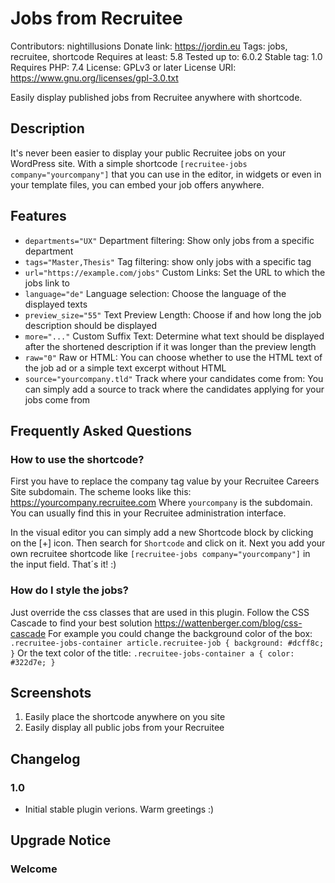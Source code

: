 # Jobs from Recruitee

Contributors: nightillusions
Donate link: https://jordin.eu
Tags: jobs, recruitee, shortcode
Requires at least: 5.8
Tested up to: 6.0.2
Stable tag: 1.0
Requires PHP: 7.4
License: GPLv3 or later License URI: https://www.gnu.org/licenses/gpl-3.0.txt

Easily display published jobs from Recruitee anywhere with shortcode.

## Description

It's never been easier to display your public Recruitee jobs on your WordPress site. With a simple
shortcode `[recruitee-jobs company="yourcompany"]` that you can use in the editor, in widgets or even in your template
files, you can embed your job offers anywhere.

## Features

- `departments="UX"` Department filtering: Show only jobs from a specific department
- `tags="Master,Thesis"` Tag filtering: show only jobs with a specific tag
- `url="https://example.com/jobs"` Custom Links: Set the URL to which the jobs link to
- `language="de"` Language selection: Choose the language of the displayed texts
- `preview_size="55"` Text Preview Length: Choose if and how long the job description should be displayed
- `more="..."` Custom Suffix Text: Determine what text should be displayed after the shortened description if it was longer than the preview length
- `raw="0"` Raw or HTML: You can choose whether to use the HTML text of the job ad or a simple text excerpt without HTML
- `source="yourcompany.tld"` Track where your candidates come from: You can simply add a source to track where the candidates applying for your jobs come from

## Frequently Asked Questions

### How to use the shortcode?

First you have to replace the company tag value by your Recruitee Careers Site subdomain.
The scheme looks like this: https://yourcompany.recruitee.com
Where `yourcompany` is the subdomain. You can usually find this in your Recruitee administration interface.

In the visual editor you can simply add a new Shortcode block by clicking on the [+] icon.
Then search for `Shortcode` and click on it. Next you add your own recruitee shortcode like `[recruitee-jobs company="yourcompany"]`
in the input field. That´s it! :)

### How do I style the jobs?

Just override the css classes that are used in this plugin. Follow the CSS Cascade to find your best solution https://wattenberger.com/blog/css-cascade
For example you could change the background color of the box:
`.recruitee-jobs-container article.recruitee-job { background: #dcff8c; }`
Or the text color of the title:
`.recruitee-jobs-container a { color: #322d7e; }`

## Screenshots

1. Easily place the shortcode anywhere on you site
2. Easily display all public jobs from your Recruitee

## Changelog

### 1.0

- Initial stable plugin verions. Warm greetings :)

## Upgrade Notice

### Welcome
